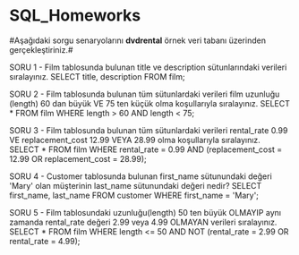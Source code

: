 # SQL_Homeworks

#Aşağıdaki sorgu senaryolarını **dvdrental** örnek veri tabanı üzerinden gerçekleştiriniz.#

SORU 1 - Film tablosunda bulunan title ve description sütunlarındaki verileri sıralayınız.
SELECT title, description FROM film;

SORU 2 - Film tablosunda bulunan tüm sütunlardaki verileri film uzunluğu (length) 60 dan büyük VE 75 ten küçük olma koşullarıyla sıralayınız.
SELECT * FROM film 
WHERE length > 60 AND length < 75;

SORU 3 - Film tablosunda bulunan tüm sütunlardaki verileri rental_rate 0.99 VE replacement_cost 12.99 VEYA 28.99 olma koşullarıyla sıralayınız.
SELECT * FROM film
WHERE rental_rate = 0.99 AND (replacement_cost = 12.99 OR replacement_cost = 28.99);

SORU 4 - Customer tablosunda bulunan first_name sütunundaki değeri 'Mary' olan müşterinin last_name sütunundaki değeri nedir?
SELECT first_name, last_name FROM customer
WHERE first_name = 'Mary';

SORU 5 - Film tablosundaki uzunluğu(length) 50 ten büyük OLMAYIP aynı zamanda rental_rate değeri 2.99 veya 4.99 OLMAYAN verileri sıralayınız.
SELECT * FROM film
WHERE length <= 50 AND NOT (rental_rate = 2.99 OR rental_rate = 4.99);

